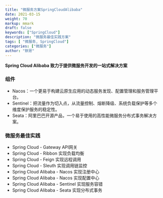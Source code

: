 ```yaml
---  
title: "微服务方案SpringCloudAlibaba"  
date: 2021-03-15
weight: 70  
markup: mmark  
draft: false  
keywords: ["SpringCloud"]  
description: "微服务最佳实践方案"  
tags: [ "微服务, SpringCloud"]  
categories: ["微服务"]  
author: "默哥"  
---  
```

**Spring Cloud Alibaba 致力于提供微服务开发的一站式解决方案**

### 组件
* Nacos：一个更易于构建云原生应用的动态服务发现、配置管理和服务管理平台。
* Sentinel：把流量作为切入点，从流量控制、熔断降级、系统负载保护等多个维度保护服务的稳定性。
* Seata：阿里巴巴开源产品，一个易于使用的高性能微服务分布式事务解决方案。

### 微服务最佳实践
* Spring Cloud - Gateway API网关
* Spring Cloud - Ribbon 实现负载均衡
* Spring Cloud - Feign 实现远程调用
* Spring Cloud - Sleuth 实现调用链监控
* Spring Cloud Alibaba - Nacos 实现注册中心
* Spring Cloud Alibaba - Nacos 实现配置中心
* Spring Cloud Alibaba - Sentinel  实现服务容错
* Spring Cloud Alibaba - Seata 实现分布式事务
